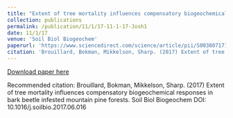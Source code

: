 ```yaml
---
title: "Extent of tree mortality influences compensatory biogeochemical responses in bark beetle infested mountain pine forests"
collection: publications
permalink: /publication/11/1/17-11-1-17-Josh1
date: 11/1/17
venue: 'Soil Biol Biogeochem'
paperurl: 'https://www.sciencedirect.com/science/article/pii/S0038071717301578?via%3Dihub'
citation: 'Brouillard, Bokman, Mikkelson, Sharp. (2017) Extent of tree mortality influences compensatory biogeochemical responses in bark beetle infested mountain pine forests. Soil Biol Biogeochem DOI: 10.1016/j.soilbio.2017.06.016'
---
```


<a href='https://www.sciencedirect.com/science/article/pii/S0038071717301578?via%3Dihub'>Download paper here</a>

Recommended citation: Brouillard, Bokman, Mikkelson, Sharp. (2017) Extent of tree mortality influences compensatory biogeochemical responses in bark beetle infested mountain pine forests. Soil Biol Biogeochem DOI: 10.1016/j.soilbio.2017.06.016